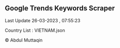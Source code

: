

## Google Trends Keywords Scraper 
 
Last Update 26-03-2023 , 07:55:23

Country List :
VIETNAM.json



© Abdul Muttaqin 
